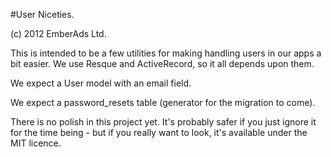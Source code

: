 #User Niceties.  

(c) 2012 EmberAds Ltd.  

This is intended to be a few utilities for making handling users in our apps a bit easier.  We use Resque and ActiveRecord, so it all depends upon them.  

We expect a User model with an email field.  

We expect a password_resets table (generator for the migration to come).  

There is no polish in this project yet.  It's probably safer if you just ignore it for the time being - but if you really want to look, it's available under the MIT licence.  